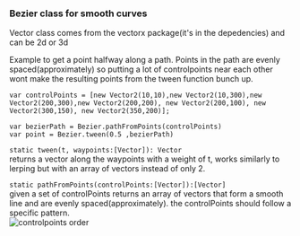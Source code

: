 ### Bezier class for smooth curves


Vector class comes from the vectorx package(it's in the depedencies) and can be 2d or 3d

Example to get a point halfway along a path. Points in the path are evenly spaced(approximately) so putting a lot of controlpoints near each other wont make the resulting points from the tween function bunch up.
```
var controlPoints = [new Vector2(10,10),new Vector2(10,300),new Vector2(200,300),new Vector2(200,200), new Vector2(200,100), new Vector2(300,150), new Vector2(350,200)];

var bezierPath = Bezier.pathFromPoints(controlPoints)
var point = Bezier.tween(0.5 ,bezierPath)
```
`static tween(t, waypoints:[Vector]): Vector`  
returns a vector along the waypoints with a weight of t, works similarly to lerping but with an array of vectors instead of only 2.

`static pathFromPoints(controlPoints:[Vector]):[Vector]`  
given a set of controlPoints returns an array of vectors that form a smooth line and are evenly spaced(approximately). the controlPoints should follow a specific pattern.    
![controlpoints order](http://devmag.org.za/blog/wp-content/uploads/2011/04/bezier_path.png)
